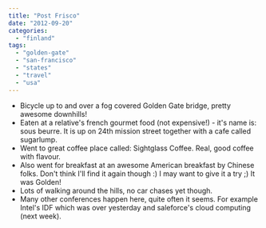 ```yaml
---
title: "Post Frisco"
date: "2012-09-20"
categories: 
  - "finland"
tags: 
  - "golden-gate"
  - "san-francisco"
  - "states"
  - "travel"
  - "usa"
---
```


- Bicycle up to and over a fog covered Golden Gate bridge, pretty awesome downhills!
- Eaten at a relative's french gourmet food (not expensive!) - it's name is: sous beurre. It is up on 24th mission street together with a cafe called sugarlump.
- Went to great coffee place called: Sightglass Coffee. Real, good coffee with flavour. 
- Also went for breakfast at an awesome American breakfast by Chinese folks. Don't think I'll find it again though :) I may want to give it a try ;) It was Golden!
- Lots of walking around the hills, no car chases yet though.
- Many other conferences happen here, quite often it seems. For example Intel's IDF which was over yesterday and saleforce's cloud computing (next week).
